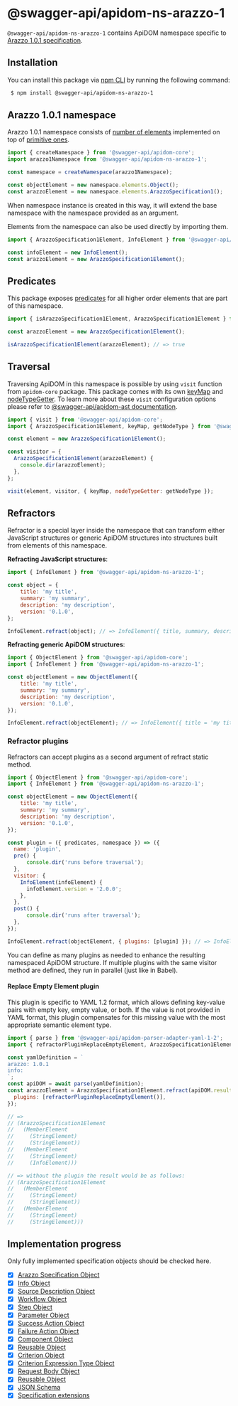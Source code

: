 # @swagger-api/apidom-ns-arazzo-1

`@swagger-api/apidom-ns-arazzo-1` contains ApiDOM namespace specific to [Arazzo 1.0.1 specification](https://spec.openapis.org/arazzo/latest.html#version-1-0-1).

## Installation

You can install this package via [npm CLI](https://docs.npmjs.com/cli) by running the following command:

```sh
 $ npm install @swagger-api/apidom-ns-arazzo-1
```

## Arazzo 1.0.1 namespace

Arazzo 1.0.1 namespace consists of [number of elements](https://github.com/swagger-api/apidom/tree/main/packages/apidom-ns-arazzo-1/src/elements) implemented on top
of [primitive ones](https://github.com/refractproject/minim/tree/master/lib/primitives).

```js
import { createNamespace } from '@swagger-api/apidom-core';
import arazzo1Namespace from '@swagger-api/apidom-ns-arazzo-1';

const namespace = createNamespace(arazzo1Namespace);

const objectElement = new namespace.elements.Object();
const arazzoElement = new namespace.elements.ArazzoSpecification1();
```

When namespace instance is created in this way, it will extend the base namespace
with the namespace provided as an argument.

Elements from the namespace can also be used directly by importing them.

```js
import { ArazzoSpecification1Element, InfoElement } from '@swagger-api/apidom-ns-arazzo-1';

const infoElement = new InfoElement();
const arazzoElement = new ArazzoSpecification1Element();
```

## Predicates

This package exposes [predicates](https://github.com/swagger-api/apidom/blob/main/packages/apidom-ns-arazzo-1/src/predicates.ts)
for all higher order elements that are part of this namespace.

```js
import { isArazzoSpecification1Element, ArazzoSpecification1Element } from '@swagger-api/apidom-ns-arazzo-1';

const arazzoElement = new ArazzoSpecification1Element();

isArazzoSpecification1Element(arazzoElement); // => true
```

## Traversal

Traversing ApiDOM in this namespace is possible by using `visit` function from `apidom-core` package.
This package comes with its own [keyMap](https://github.com/swagger-api/apidom/blob/main/packages/apidom-ns-arazzo-1/src/traversal/visitor.ts) and [nodeTypeGetter](https://github.com/swagger-api/apidom/blob/main/packages/apidom-ns-arazzo-1/src/traversal/visitor.ts).
To learn more about these `visit` configuration options please refer to [@swagger-api/apidom-ast documentation](https://github.com/swagger-api/apidom/blob/main/packages/apidom-ast/README.md#visit).

```js
import { visit } from '@swagger-api/apidom-core';
import { ArazzoSpecification1Element, keyMap, getNodeType } from '@swagger-api/apidom-ns-arazzo-1';

const element = new ArazzoSpecification1Element();

const visitor = {
  ArazzoSpecification1Element(arazzoElement) {
    console.dir(arazzoElement);
  },
};

visit(element, visitor, { keyMap, nodeTypeGetter: getNodeType });
```

## Refractors

Refractor is a special layer inside the namespace that can transform either JavaScript structures
or generic ApiDOM structures into structures built from elements of this namespace.

**Refracting JavaScript structures**:

```js
import { InfoElement } from '@swagger-api/apidom-ns-arazzo-1';

const object = {
    title: 'my title',
    summary: 'my summary',
    description: 'my description',
    version: '0.1.0',
};

InfoElement.refract(object); // => InfoElement({ title, summary, description, version })
```

**Refracting generic ApiDOM structures**:

```js
import { ObjectElement } from '@swagger-api/apidom-core';
import { InfoElement } from '@swagger-api/apidom-ns-arazzo-1';

const objectElement = new ObjectElement({
    title: 'my title',
    summary: 'my summary',
    description: 'my description',
    version: '0.1.0',
});

InfoElement.refract(objectElement); // => InfoElement({ title = 'my title', summary = 'my summary', description = 'my description', version = '0.1.0' })
```

### Refractor plugins

Refractors can accept plugins as a second argument of refract static method.

```js
import { ObjectElement } from '@swagger-api/apidom-core';
import { InfoElement } from '@swagger-api/apidom-ns-arazzo-1';

const objectElement = new ObjectElement({
    title: 'my title',
    summary: 'my summary',
    description: 'my description',
    version: '0.1.0',
});

const plugin = ({ predicates, namespace }) => ({
  name: 'plugin',
  pre() {
      console.dir('runs before traversal');
  },
  visitor: {
    InfoElement(infoElement) {
      infoElement.version = '2.0.0';
    },
  },
  post() {
      console.dir('runs after traversal');
  },
});

InfoElement.refract(objectElement, { plugins: [plugin] }); // => InfoElement({ title = 'my title', description = 'my description', version = '2.0.0' })
```

You can define as many plugins as needed to enhance the resulting namespaced ApiDOM structure.
If multiple plugins with the same visitor method are defined, they run in parallel (just like in Babel).

#### Replace Empty Element plugin

This plugin is specific to YAML 1.2 format, which allows defining key-value pairs with empty key,
empty value, or both. If the value is not provided in YAML format, this plugin compensates for
this missing value with the most appropriate semantic element type.

```js
import { parse } from '@swagger-api/apidom-parser-adapter-yaml-1-2';
import { refractorPluginReplaceEmptyElement, ArazzoSpecification1Element } from '@swagger-api/apidom-ns-arazzo-1';

const yamlDefinition = `
arazzo: 1.0.1
info:
`;
const apiDOM = await parse(yamlDefinition);
const arazzoElement = ArazzoSpecification1Element.refract(apiDOM.result, {
  plugins: [refractorPluginReplaceEmptyElement()],
});

// =>
// (ArazzoSpecification1Element
//   (MemberElement
//     (StringElement)
//     (StringElement))
//   (MemberElement
//     (StringElement)
//     (InfoElement)))

// => without the plugin the result would be as follows:
// (ArazzoSpecification1Element
//   (MemberElement
//     (StringElement)
//     (StringElement))
//   (MemberElement
//     (StringElement)
//     (StringElement)))
```

## Implementation progress

Only fully implemented specification objects should be checked here.

- [x] [Arazzo Specification Object](https://spec.openapis.org/arazzo/latest.html#arazzo-specification-object)
- [x] [Info Object](https://spec.openapis.org/arazzo/latest.html#info-object)
- [x] [Source Description Object](https://spec.openapis.org/arazzo/latest.html#source-description-object)
- [x] [Workflow Object](https://spec.openapis.org/arazzo/latest.html#workflow-object)
- [x] [Step Object](https://spec.openapis.org/arazzo/latest.html#step-object)
- [x] [Parameter Object](https://spec.openapis.org/arazzo/latest.html#parameter-object)
- [x] [Success Action Object](https://spec.openapis.org/arazzo/latest.html#success-action-object)
- [x] [Failure Action Object](https://spec.openapis.org/arazzo/latest.html#failure-action-object)
- [x] [Component Object](https://spec.openapis.org/arazzo/latest.html#components-object)
- [x] [Reusable Object](https://spec.openapis.org/arazzo/latest.html#reusable-object)
- [x] [Criterion Object](https://spec.openapis.org/arazzo/latest.html#criterion-object)
- [x] [Criterion Expression Type Object](https://spec.openapis.org/arazzo/latest.html#criterion-expression-type-object)
- [x] [Request Body Object](https://spec.openapis.org/arazzo/latest.html#request-body-object)
- [x] [Reusable Object](https://spec.openapis.org/arazzo/latest.html#reusable-object)
- [x] [JSON Schema](https://json-schema.org/specification-links#2020-12)
- [x] [Specification extensions](https://spec.openapis.org/arazzo/latest.html#specification-extensions)
